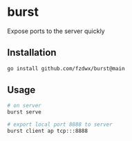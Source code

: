 # burst

Expose ports to the server quickly

## Installation

```sh
go install github.com/fzdwx/burst@main
```

## Usage

```sh
# on server
burst serve

# export local port 8888 to server
burst client ap tcp:::8888
```
